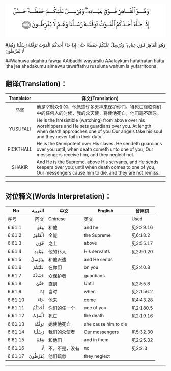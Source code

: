 ![006:061](images/006_061.gif)

#وَهُوَ الْقَاهِرُ فَوْقَ عِبَادِهِ ۖ وَيُرْسِلُ عَلَيْكُمْ حَفَظَةً حَتَّىٰ إِذَا جَاءَ أَحَدَكُمُ الْمَوْتُ تَوَفَّتْهُ رُسُلُنَا وَهُمْ لَا يُفَرِّطُونَ 

##Wahuwa alqahiru fawqa AAibadihi wayursilu AAalaykum hafathatan hatta itha jaa ahadakumu almawtu tawaffathu rusuluna wahum la yufarritoona 

## 翻译(Translation)：

| Translator | 译文(Translation)                                            |
| :--------: | ------------------------------------------------------------ |
|    马坚    | 他是宰制众仆的，他派遣许多天神来保护你们。待死亡降临你们中的任何人的时候，我的众天使，将使他死亡，他们毫不疏忽。 |
|  YUSUFALI  | He is the Irresistible (watching) from above over his worshippers and He sets guardians over you. At length when death approaches one of you Our angels take his soul and they never fail in their duty. |
| PICKTHALL  | He is the Omnipotent over His slaves. He sendeth guardians over you until, when death cometh unto one of you, Our messengers receive him, and they neglect not. |
|   SHAKIR   | And He is the Supreme, above His servants, and He sends keepers over you; until when death comes to one of you, Our messengers cause him to die, and they are not remiss. |

---

## 对位释义(Words Interpretation)：

| No   | العربية | 中文    | English | 曾用词 |
| ---- | ------: | ------- | ------- | ------ |
| 序号 |    阿文 | Chinese | 英文    | Used   |
| 6:61.1  | وَهُوَ    | 和他           | and he               | 见2:29.16 |
| 6:61.2  | الْقَاهِرُ | 全能           | the Supreme          | 见6:18.2  |
| 6:61.3  | فَوْقَ    | 之上           | above                | 见3:55.17 |
| 6:61.4  | عِبَادِهِ  | 他的仆人       | His servants         | 见2:90.20 |
| 6:61.5  | وَيُرْسِلُ  | 和他派遣       | and He sends         |           |
| 6:61.6  | عَلَيْكُمْ  | 在你们         | on you               | 见2:40.8  |
| 6:61.7  | حَفَظَةً   | 众保护者       | guardians            |           |
| 6:61.8  | حَتَّىٰ    | 直到           | Until                | 见2:55.8  |
| 6:61.9  | إِذَا    | 当时           | when                 | 见2:156.2 |
| 6:61.10 | جَاءَ    | 他来           | come                 | 见4:43.28 |
| 6:61.11 | أَحَدَكُمُ  | 你们的任一个   | one of you           | 见2:180.5 |
| 6:61.12 | الْمَوْتُ  | 死亡           | the death            | 见2:19.16 |
| 6:61.13 | تَوَفَّتْهُ  | 她使他死亡     | she cause him to die |           |
| 6:61.14 | رُسُلُنَا  | 我们的众使者   | Our messengers       | 见5:32.30 |
| 6:61.15 | وَهُمْ    | 和他们         | and in them          | 见2:25.32 |
| 6:61.16 | لَا     | 不，不是，没有 | no                   | 见2:2.3   |
| 6:61.17 | يُفَرِّطُونَ | 他们疏忽       | they neglect         |           |

---
